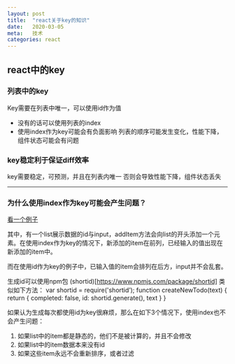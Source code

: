 ```yaml
---
layout: post
title:  "react关于key的知识"
date:   2020-03-05
meta:   技术
categories: react
---
```

## react中的key

### 列表中的key

Key需要在列表中唯一，可以使用id作为值

* 没有的话可以使用列表的index
* 使用index作为key可能会有负面影响
列表的顺序可能发生变化，性能下降，组件状态可能会有问题

### key稳定利于保证diff效率
key需要稳定，可预测，并且在列表内唯一
否则会导致性能下降，组件状态丢失

---

### 为什么使用index作为key可能会产生问题？

[看一个例子](https://jsbin.com/wohima/edit?js,output)

其中，有一个list展示数据的id与input，addItem方法会向list的开头添加一个元素。在使用index作为key的情况下，新添加的item在前列，已经输入的值出现在新添加的item中。

而在使用id作为key的例子中，已输入值的item会排列在后方，input并不会乱套。

生成id可以使用npm包 (shortid)[https://www.npmjs.com/package/shortid]
类似如下方法：
var shortid = require('shortid’);
function createNewTodo(text) {
  return {
    completed: false,
    id: shortid.generate(),
    text
  }
}

如果认为生成每次都使用id为key很麻烦，那么在如下3个情况下，使用index也不会产生问题：

1. 如果list中的item都是静态的，他们不是被计算的，并且不会修改
2. 如果list中的item数据本来没有id
3. 如果这些item永远不会重新排序，或者过滤

